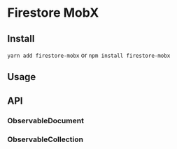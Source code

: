 # Firestore MobX

## Install

`yarn add firestore-mobx` or `npm install firestore-mobx`

## Usage

## API

### ObservableDocument

### ObservableCollection
